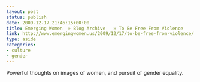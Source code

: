 ```yaml
---
layout: post
status: publish
date: 2009-12-17 21:46:15+00:00
title: Emerging Women  » Blog Archive   » To Be Free From Violence
link: http://www.emergingwomen.us/2009/12/17/to-be-free-from-violence/
type: aside
categories:
- culture
- gender
---
```


Powerful thoughts on images of women, and pursuit of gender equality.
